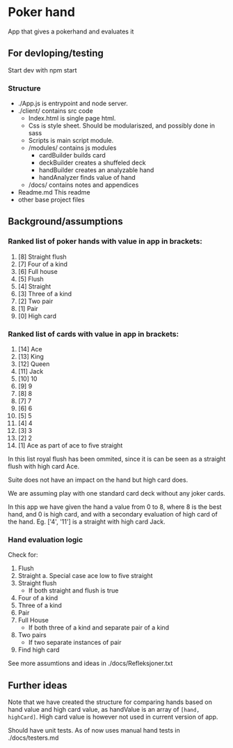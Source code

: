 # Poker hand
App that gives a pokerhand and evaluates it

## For devloping/testing
Start dev with npm start

### Structure
- ./App.js is entrypoint and node server. 
- ./client/ contains src code
    - Index.html is single page html. 
    - Css is style sheet. Should be modulariszed, and possibly done in sass
    - Scripts is main script module.
    - /modules/ contains js modules
        - cardBuilder builds card
        - deckBuilder creates a shuffeled deck
        - handBuilder creates an analyzable hand
        - handAnalyzer finds value of hand
    - /docs/ contains notes and appendices
- Readme.md This readme
- other base project files


## Background/assumptions
### Ranked list of poker hands with value in app in brackets:
1. [8] Straight flush
2. [7] Four of a kind
3. [6] Full house
4. [5] Flush
5. [4] Straight
6. [3] Three of a kind
7. [2] Two pair
8. [1] Pair
9. [0] High card

### Ranked list of cards with value in app in brackets:

1. [14] Ace
2. [13] King
3. [12] Queen
4. [11] Jack
5. [10] 10
6. [9] 9
7. [8] 8
8. [7] 7
9. [6] 6
10. [5] 5
11. [4] 4
12. [3] 3
13. [2] 2
14. [1] Ace as part of ace to five straight

In this list royal flush has been ommited, since it is can be seen as a straight flush with high card Ace.

Suite does not have an impact on the hand but high card does.

We are assuming play with one standard card deck without any joker cards.


In this app we have given the hand a value from 0 to 8, where 8 is the best hand, and 0 is high card, and with a secondary evaluation of high card of the hand. Eg. ['4', '11'] is a straight with high card Jack. 

### Hand evaluation logic
Check for:
1. Flush
2. Straight
    a. Special case ace low to five straight
3. Straight flush
    - If both straight and flush is true
4. Four of a kind
5. Three of a kind
6. Pair
7. Full House
    - If both three of a kind and separate pair of a kind
8. Two pairs
    - If two separate instances of pair
9. Find high card

See more assumtions and ideas in ./docs/Refleksjoner.txt

## Further ideas
Note that we have created the structure for comparing hands based on hand value and high card value, as handValue is an array of `[hand, highCard]`. High card value is however not used in current version of app. 

Should have unit tests. As of now uses manual hand tests in ./docs/testers.md

